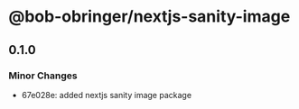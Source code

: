 # @bob-obringer/nextjs-sanity-image

## 0.1.0

### Minor Changes

- 67e028e: added nextjs sanity image package
